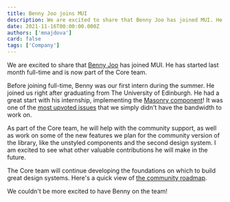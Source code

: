 ```yaml
---
title: Benny Joo joins MUI
description: We are excited to share that Benny Joo has joined MUI. He has started last month full-time and is now a Junior Software Engineer in the Core team.
date: 2021-11-16T00:00:00.000Z
authors: ['mnajdova']
card: false
tags: ['Company']
---
```


We are excited to share that [Benny Joo](https://github.com/hbjORbj) has joined MUI.
He has started last month full-time and is now part of the Core team.

Before joining full-time, Benny was our first intern during the summer.
He joined us right after graduating from The University of Edinburgh.
He had a great start with his internship, implementing the [Masonry component](https://mui.com/components/masonry/)! It was one of the [most upvoted issues](https://github.com/mui-org/material-ui/issues/17000) that we simply didn't have the bandwidth to work on.

As part of the Core team, he will help with the community support, as well as work on some of the new features we plan for the community version of the library, like the unstyled components and the second design system.
I am excited to see what other valuable contributions he will make in the future.

The Core team will continue developing the foundations on which to build great design systems. Here's a quick view of [the community roadmap](https://github.com/mui-org/material-ui/projects/25).

We couldn't be more excited to have Benny on the team!
